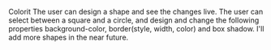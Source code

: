 Colorit
The user can design a shape and see the changes live.
The user can select between a square and a circle, and design and change the following properties background-color, border(style, width, color) and box shadow.
I'll add more shapes in the near future.
